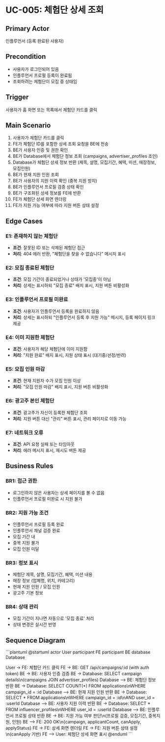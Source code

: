 # UC-005: 체험단 상세 조회

## Primary Actor

인플루언서 (등록 완료된 사용자)

## Precondition

- 사용자가 로그인되어 있음
- 인플루언서 프로필 등록이 완료됨
- 조회하려는 체험단이 모집 중 상태임

## Trigger

사용자가 홈 화면 또는 목록에서 체험단 카드를 클릭

## Main Scenario

1. 사용자가 체험단 카드를 클릭
2. FE가 체험단 ID를 포함한 상세 조회 요청을 BE에 전송
3. BE가 사용자 인증 및 권한 확인
4. BE가 Database에서 체험단 정보 조회 (campaigns, advertiser_profiles 조인)
5. Database가 체험단 상세 정보 반환 (제목, 설명, 모집기간, 혜택, 미션, 매장정보, 모집인원)
6. BE가 현재 지원 인원 조회
7. BE가 사용자의 지원 이력 확인 (중복 지원 방지)
8. BE가 인플루언서 프로필 검증 상태 확인
9. BE가 구조화된 상세 정보를 FE에 반환
10. FE가 체험단 상세 화면 렌더링
11. FE가 지원 가능 여부에 따라 지원 버튼 상태 설정

## Edge Cases

### E1: 존재하지 않는 체험단
- **조건**: 잘못된 ID 또는 삭제된 체험단 접근
- **처리**: 404 에러 반환, "체험단을 찾을 수 없습니다" 메시지 표시

### E2: 모집 종료된 체험단
- **조건**: 모집 기간이 종료되었거나 상태가 '모집중'이 아님
- **처리**: 상세는 표시하되 "모집 종료" 배지 표시, 지원 버튼 비활성화

### E3: 인플루언서 프로필 미완료
- **조건**: 사용자가 인플루언서 등록을 완료하지 않음
- **처리**: 상세는 표시하되 "인플루언서 등록 후 지원 가능" 메시지, 등록 페이지 링크 제공

### E4: 이미 지원한 체험단
- **조건**: 사용자가 해당 체험단에 이미 지원함
- **처리**: "지원 완료" 배지 표시, 지원 상태 표시 (대기중/선정/반려)

### E5: 모집 인원 마감
- **조건**: 현재 지원자 수가 모집 인원 이상
- **처리**: "모집 인원 마감" 배지 표시, 지원 버튼 비활성화

### E6: 광고주 본인 체험단
- **조건**: 광고주가 자신이 등록한 체험단 조회
- **처리**: 지원 버튼 대신 "관리" 버튼 표시, 관리 페이지로 이동 가능

### E7: 네트워크 오류
- **조건**: API 요청 실패 또는 타임아웃
- **처리**: 에러 메시지 표시, 재시도 버튼 제공

## Business Rules

### BR1: 접근 권한
- 로그인하지 않은 사용자는 상세 페이지를 볼 수 없음
- 인플루언서 프로필 미완료 시 지원 불가

### BR2: 지원 가능 조건
- 인플루언서 프로필 등록 완료
- 인플루언서 채널 검증 완료
- 모집 기간 내
- 중복 지원 불가
- 모집 인원 미달

### BR3: 정보 표시
- 체험단 제목, 설명, 모집기간, 혜택, 미션 내용
- 매장 정보 (업체명, 위치, 카테고리)
- 현재 지원 인원 / 모집 인원
- 광고주 기본 정보

### BR4: 상태 관리
- 모집 기간이 지나면 자동으로 '모집 종료' 처리
- 상태 변경은 실시간 반영

## Sequence Diagram

\`\`\`plantuml
@startuml
actor User
participant FE
participant BE
database Database

User -> FE: 체험단 카드 클릭
FE -> BE: GET /api/campaigns/:id (with auth token)
BE -> BE: 사용자 인증 검증
BE -> Database: SELECT campaign details\n(campaigns JOIN advertiser_profiles)
Database --> BE: 체험단 정보 반환
BE -> Database: SELECT COUNT(*) FROM applications\nWHERE campaign_id = :id
Database --> BE: 현재 지원 인원 반환
BE -> Database: SELECT * FROM applications\nWHERE campaign_id = :id\nAND user_id = :userId
Database --> BE: 사용자 지원 이력 반환
BE -> Database: SELECT * FROM influencer_profiles\nWHERE user_id = :userId
Database --> BE: 인플루언서 프로필 상태 반환
BE -> BE: 지원 가능 여부 판단\n(프로필 검증, 모집기간, 중복지원, 인원)
BE --> FE: 200 OK\n{campaign, applicantCount, canApply, applyStatus}
FE -> FE: 상세 화면 렌더링
FE -> FE: 지원 버튼 상태 설정\n(canApply 기반)
FE --> User: 체험단 상세 화면 표시
@enduml
\`\`\`